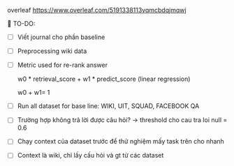 overleaf https://www.overleaf.com/5191338113vqmcbdqjmqwj

📜 TO-DO:
- [ ] Viết journal cho phần baseline
- [ ] Preprocessing wiki data
- [ ] Metric used for re-rank answer 

  w0 \* retrieval_score + w1 \* predict_score (linear regression)
  
  w0 + w1= 1 
- [ ] Run all dataset for base line: WIKI, UIT, SQUAD, FACEBOOK QA
- [ ] Trường hợp không trả lời được câu hỏi?  -> threshold cho cau tra loi null = 0.6
- [ ] Chạy context của dataset trước để thử nghiệm mấy task trên cho nhanh
- [ ] Context là wiki, chỉ lấy cấu hỏi và gt từ các dataset
